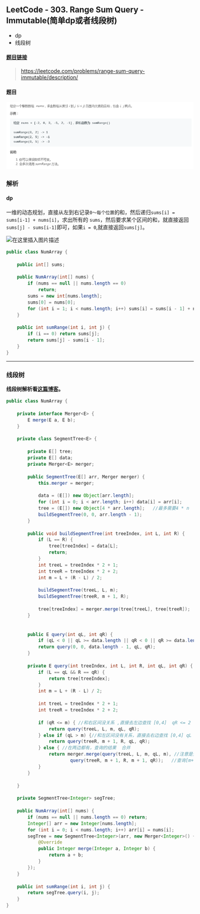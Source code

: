 ﻿## LeetCode - 303. Range Sum Query - Immutable(简单dp或者线段树)

 - dp
 - 线段树

#### [题目链接](https://leetcode.com/problems/range-sum-query-immutable/description/)

> https://leetcode.com/problems/range-sum-query-immutable/description/

#### 题目
![在这里插入图片描述](images/303_t.png)
### 解析
#### dp
一维的动态规划，直接从左到右记录`0～每个位置`的和，然后递归`sums[i] = sums[i-1] + nums[i]`，求出所有的
`sums`，然后要求某个区间的和，就直接返回`sums[j] - sums[i-1]`即可，如果`i = 0`,就直接返回`sums[j]`。

![在这里插入图片描述](https://img-blog.csdnimg.cn/20181221002020730.png?x-oss-process=image/watermark,type_ZmFuZ3poZW5naGVpdGk,shadow_10,text_aHR0cHM6Ly9ibG9nLmNzZG4ubmV0L3p4enh6eDAxMTk=,size_16,color_FFFFFF,t_70)

```java
public class NumArray {

    public int[] sums;

    public NumArray(int[] nums) {    
        if (nums == null || nums.length == 0) 
            return;
        sums = new int[nums.length];
        sums[0] = nums[0];
        for (int i = 1; i < nums.length; i++) sums[i] = sums[i - 1] + nums[i]; // dp
    }

    public int sumRange(int i, int j) {
        if (i == 0) return sums[j];
        return sums[j] - sums[i - 1];
    }
}

```
***
### 线段树
**线段树解析看[这篇博客](https://blog.csdn.net/zxzxzx0119/article/details/82083796)。**

```java
public class NumArray {

    private interface Merger<E> {
        E merge(E a, E b);
    }

    private class SegmentTree<E> {

        private E[] tree;
        private E[] data;
        private Merger<E> merger;

        public SegmentTree(E[] arr, Merger merger) {
            this.merger = merger;

            data = (E[]) new Object[arr.length];
            for (int i = 0; i < arr.length; i++) data[i] = arr[i];
            tree = (E[]) new Object[4 * arr.length];   //最多需要4 * n
            buildSegmentTree(0, 0, arr.length - 1);
        }

        public void buildSegmentTree(int treeIndex, int L, int R) {
            if (L == R) {
                tree[treeIndex] = data[L];
                return;
            }
            int treeL = treeIndex * 2 + 1;
            int treeR = treeIndex * 2 + 2;
            int m = L + (R - L) / 2;

            buildSegmentTree(treeL, L, m);
            buildSegmentTree(treeR, m + 1, R);

            tree[treeIndex] = merger.merge(tree[treeL], tree[treeR]);
        }


        public E query(int qL, int qR) {
            if (qL < 0 || qL >= data.length || qR < 0 || qR >= data.length || qL > qR) return null;
            return query(0, 0, data.length - 1, qL, qR);
        }

        private E query(int treeIndex, int L, int R, int qL, int qR) {
            if (L == qL && R == qR) {
                return tree[treeIndex];
            }
            int m = L + (R - L) / 2;

            int treeL = treeIndex * 2 + 1;
            int treeR = treeIndex * 2 + 2;

            if (qR <= m) { //和右区间没关系 ,直接去左边查找 [0,4]  qR <= 2 [0,2]之间查找
                return query(treeL, L, m, qL, qR);
            } else if (qL > m) {//和左区间没有关系，直接去右边查找 [0,4] qL > 2  --> [3,4]
                return query(treeR, m + 1, R, qL, qR);
            } else { //在两边都有，查询的结果  合并
                return merger.merge(query(treeL, L, m, qL, m), //注意是查询 [qL,m]
                        query(treeR, m + 1, R, m + 1, qR));   //查询[m+1,qR]
            }
        }

    }

    private SegmentTree<Integer> segTree;

    public NumArray(int[] nums) {
        if (nums == null || nums.length == 0) return;
        Integer[] arr = new Integer[nums.length];
        for (int i = 0; i < nums.length; i++) arr[i] = nums[i];
        segTree = new SegmentTree<Integer>(arr, new Merger<Integer>() {
            @Override
            public Integer merge(Integer a, Integer b) {
                return a + b;
            }
        });
    }

    public int sumRange(int i, int j) {
        return segTree.query(i, j);
    }
}
```


